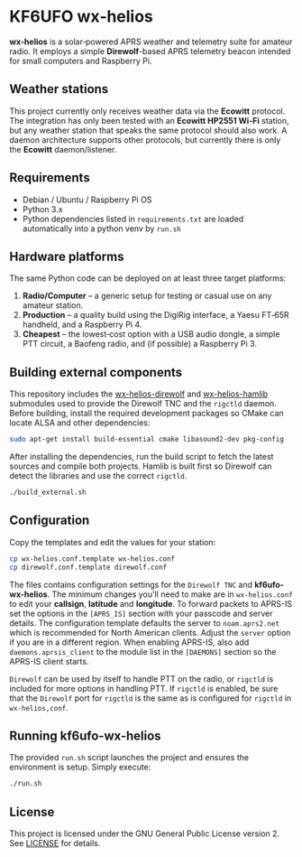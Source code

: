 # KF6UFO wx‑helios

**wx‑helios** is a solar‑powered APRS weather and telemetry suite for amateur radio.  It employs a
simple **Direwolf**-based APRS telemetry beacon intended for small computers and Raspberry Pi. 

## Weather stations

This project currently only receives weather data via the **Ecowitt** protocol. The integration
has only been tested with an **Ecowitt HP2551 Wi-Fi** station, but any weather
station that speaks the same protocol should also work.  A daemon architecture supports
other protocols, but currently there is only the **Ecowitt** daemon/listener.

## Requirements

- Debian / Ubuntu / Raspberry Pi OS
- Python 3.x
- Python dependencies listed in `requirements.txt` are loaded automatically into a python venv by ``run.sh``

## Hardware platforms

The same Python code can be deployed on at least three target platforms:

1. **Radio/Computer** – a generic setup for testing or casual use on any amateur station.
2. **Production** – a quality build using the DigiRig interface, a Yaesu FT‑65R handheld, and a Raspberry Pi 4.
3. **Cheapest** – the lowest‑cost option with a USB audio dongle, a simple PTT circuit, a Baofeng radio, and (if possible) a Raspberry Pi 3.

## Building external components

This repository includes the
[wx-helios-direwolf](https://github.com/kf6ufo/wx-helios-direwolf) and
[wx-helios-hamlib](https://github.com/kf6ufo/wx-helios-hamlib) submodules used
to provide the Direwolf TNC and the `rigctld` daemon. Before building, install
the required development packages so CMake can locate ALSA and other
dependencies:

```bash
sudo apt-get install build-essential cmake libasound2-dev pkg-config
```

After installing the dependencies, run the build script to fetch the latest
sources and compile both projects. Hamlib is built first so Direwolf can detect
the libraries and use the correct ``rigctld``.

```bash
./build_external.sh
```

## Configuration

Copy the templates and edit the values for your station:

```bash
cp wx-helios.conf.template wx-helios.conf
cp direwolf.conf.template direwolf.conf
```

The files contains configuration settings for the ``Direwolf TNC`` and **kf6ufo-wx-helios**.
The minimum changes you'll need to make are in ``wx-helios.conf`` to edit your **callsign**,
**latitude** and **longitude**.
To forward packets to APRS-IS set the options in the ``[APRS_IS]`` section with
your passcode and server details. The configuration template defaults the server
to ``noam.aprs2.net`` which is recommended for North American clients. Adjust
the ``server`` option if you are in a different region. When enabling APRS-IS,
also add ``daemons.aprsis_client`` to the module list in the ``[DAEMONS]``
section so the APRS-IS client starts.

``Direwolf`` can be used by itself to handle PTT on the radio, or ``rigctld`` is included
for more options in handling PTT.
If ``rigctld`` is enabled, be sure that the ``Direwolf`` port for ``rigctld`` is the same
as is configured for ``rigctld`` in ``wx-helios,conf``. 

## Running kf6ufo-wx-helios

The provided ``run.sh`` script launches the project and ensures the environment is setup.
Simply execute:

```bash
./run.sh
```

## License

This project is licensed under the GNU General Public License version 2. See [LICENSE](LICENSE) for details.
